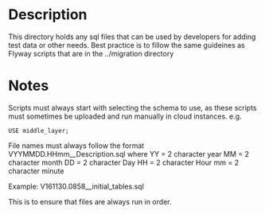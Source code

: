 # Description
This directory holds any sql files that can be used by developers for adding test data or other needs.  Best practice is to fillow the same guideines as Flyway scripts that are in the ../migration directory

# Notes
Scripts must always start with selecting the schema to use, as these scripts must sometimes be uploaded and run manually in cloud instances.
e.g.

    USE middle_layer;

File names must always follow the format VYYMMDD.HHmm__Description.sql where
YY = 2 character year
MM = 2 character month
DD = 2 character Day
HH = 2 character Hour
mm = 2 character minute

Example:
V161130.0858__initial_tables.sql

This is to ensure that files are always run in order.
